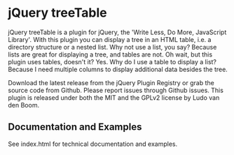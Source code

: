 # jQuery treeTable

jQuery treeTable is a plugin for jQuery, the 'Write Less, Do More, JavaScript Library'. With this plugin you can display a tree in an HTML table, i.e. a directory structure or a nested list. Why not use a list, you say? Because lists are great for displaying a tree, and tables are not. Oh wait, but this plugin uses tables, doesn't it? Yes. Why do I use a table to display a list? Because I need multiple columns to display additional data besides the tree.

Download the latest release from the jQuery Plugin Registry or grab the source code from Github. Please report issues through Github issues. This plugin is released under both the MIT and the GPLv2 license by Ludo van den Boom.

## Documentation and Examples

See index.html for technical documentation and examples.
